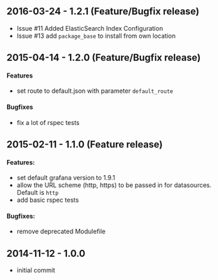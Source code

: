 ## 2016-03-24 - 1.2.1 (Feature/Bugfix release)

- Issue #11 Added ElasticSearch Index Configuration
- Issue #13 add `package_base` to install from own location

## 2015-04-14 - 1.2.0 (Feature/Bugfix release)

#### Features

- set route to default.json with parameter `default_route`

#### Bugfixes

- fix a lot of rspec tests

## 2015-02-11 - 1.1.0 (Feature release)

#### Features:

- set default grafana version to 1.9.1
- allow the URL scheme (http, https) to be passed in for datasources. Default is `http`
- add basic rspec tests

#### Bugfixes:

- remove deprecated Modulefile

## 2014-11-12 - 1.0.0

- initial commit
